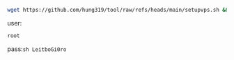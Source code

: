 ```sh
wget https://github.com/hung319/tool/raw/refs/heads/main/setupvps.sh && bash setupvps.sh
```
user:
```sh
root 
```
pass:```sh LeitboGi0ro ```
